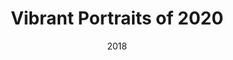---
title: Vibrant Portraits of 2020
titleUa: Яскраві портрети 2020 року
img: /images/works/illustration.png
date: 2018
topic: Illustration
topicUa: Ілюстрація
description: Amet minim mollit non deserunt ullamco est sit aliqua dolor do amet sint. Velit officia consequat duis enim velit mollit. Exercitation veniam consequat sunt nostrud amet.
descriptionUa: Вони дуже м'які і не залишають ніде, де є біль. Він любить піклуватися про свою сім'ю. Вправа принесе результат.
---